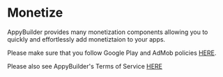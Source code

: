 # Monetize

AppyBuilder provides many monetization components allowing you to quickly and effortlessly add monetiztaion to your apps.

Please make sure that you follow Google Play and AdMob policies [HERE](https://support.google.com/admob/answer/6128543).

Please also see AppyBuilder's Terms of Service [HERE](https://help.appybuilder.com/terms-of-service.html)

